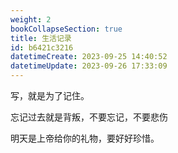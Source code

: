 ```yaml
---
weight: 2
bookCollapseSection: true
title: 生活记录
id: b6421c3216
datetimeCreate: 2023-09-25 14:40:52
datetimeUpdate: 2023-09-26 17:33:09
---
```

写，就是为了记住。

忘记过去就是背叛，不要忘记，不要悲伤

明天是上帝给你的礼物，要好好珍惜。

